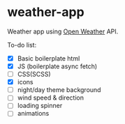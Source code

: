 # weather-app
Weather app using [Open Weather](https://openweathermap.org/) API.

To-do list:
- [x] Basic boilerplate html
- [x] JS (boilerplate async fetch)
- [ ] CSS(SCSS)
- [x] icons
- [ ] night/day theme background
- [ ] wind speed & direction 
- [ ] loading spinner
- [ ] animations
